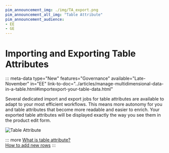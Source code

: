 ```yaml
---
pim_announcement_img: ./img/TA_export.png
pim_announcement_alt_img: "Table Attribute"
pim_announcement_audience:
- EE
- GE
---
```


# Importing and Exporting Table Attributes
::: meta-data type="New" features="Governance" available="Late-November" in="EE" link-to-doc="../articles/manage-multidimensional-data-in-a-table.html#importexport-your-table-data.html"

Several dedicated import and export jobs for table attributes are available to adapt to your most efficient workflows. This means more autonomy for you and table attributes that become more readable and easier to enrich. Your exported table attributes will be displayed exactly the way you see them in the product edit form.  

![Table Attribute](../img/TA_export.png)  


::: more
[What is table attribute?](../articles/manage-multidimensional-data-in-a-table.html)  
[How to add new rows](../articles/work-on-a-product/#use-a-table-attribute-in-your-product-page.html)
:::

